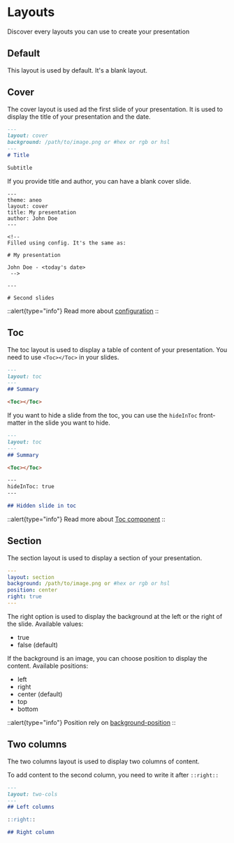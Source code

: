 # Layouts

Discover every layouts you can use to create your presentation

## Default

This layout is used by default. It's a blank layout.

## Cover

The cover layout is used ad the first slide of your presentation. It is used to display the title of your presentation and the date.

```md
---
layout: cover
background: /path/to/image.png or #hex or rgb or hsl
---
# Title

Subtitle
```

If you provide title and author, you can have a blank cover slide.

```md[slides.md]
---
theme: aneo
layout: cover
title: My presentation
author: John Doe
---

<!--
Filled using config. It's the same as:

# My presentation

John Doe - <today's date>
 -->

---

# Second slides
```

::alert{type="info"}
Read more about [configuration](https://sli.dev/guide/syntax.html#configurations)
::

## Toc

The toc layout is used to display a table of content of your presentation. You need to use `<Toc></Toc>` in your slides.

```md
---
layout: toc
---
## Summary

<Toc></Toc>
```

If you want to hide a slide from the toc, you can use the `hideInToc` front-matter in the slide you want to hide.

```md
---
layout: toc
---
## Summary

<Toc></Toc>

---
hideInToc: true
---

## Hidden slide in toc
```

::alert{type="info"}
Read more about [Toc component](https://sli.dev/builtin/components.html#toc)
::

## Section

The section layout is used to display a section of your presentation.

```yaml
---
layout: section
background: /path/to/image.png or #hex or rgb or hsl
position: center
right: true
---
```

The right option is used to display the background at the left or the right of the slide. Available values:

- true
- false (default)

If the background is an image, you can choose position to display the content. Available positions:

- left
- right
- center (default)
- top
- bottom

::alert{type="info"}
Position rely on [background-position](https://developer.mozilla.org/en-US/docs/Web/CSS/background-position)
::

## Two columns

The two columns layout is used to display two columns of content.

To add content to the second column, you need to write it after `::right::`

```md
---
layout: two-cols
---
## Left columns

::right::

## Right column

```